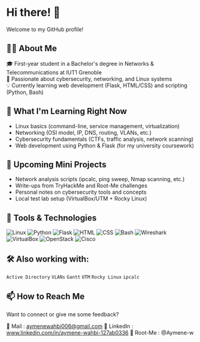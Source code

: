 # Hi there! 👋

Welcome to my GitHub profile!

## 👨‍🎓 About Me

🎓 First-year student in a Bachelor's degree in Networks & Telecommunications at IUT1 Grenoble  
🔐 Passionate about cybersecurity, networking, and Linux systems  
💡 Currently learning web development (Flask, HTML/CSS) and scripting (Python, Bash)

## 🧠 What I'm Learning Right Now

- Linux basics (command-line, service management, virtualization)
- Networking (OSI model, IP, DNS, routing, VLANs, etc.)
- Cybersecurity fundamentals (CTFs, traffic analysis, network scanning)
- Web development using Python & Flask (for my university coursework)

## 🧪 Upcoming Mini Projects

- Network analysis scripts (ipcalc, ping sweep, Nmap scanning, etc.)
- Write-ups from TryHackMe and Root-Me challenges
- Personal notes on cybersecurity tools and concepts
- Local test lab setup (VirtualBox/UTM + Rocky Linux)

## 🔧 Tools & Technologies

![Linux](https://img.shields.io/badge/Linux-FCC624?style=flat-square&logo=linux&logoColor=black)
![Python](https://img.shields.io/badge/Python-3776AB?style=flat-square&logo=python&logoColor=white)
![Flask](https://img.shields.io/badge/Flask-000000?style=flat-square&logo=flask&logoColor=white)
![HTML](https://img.shields.io/badge/HTML5-E34F26?style=flat-square&logo=html5&logoColor=white)
![CSS](https://img.shields.io/badge/CSS3-1572B6?style=flat-square&logo=css3&logoColor=white)
![Bash](https://img.shields.io/badge/Bash-4EAA25?style=flat-square&logo=gnu-bash&logoColor=white)
![Wireshark](https://img.shields.io/badge/Wireshark-1679A7?style=flat-square&logo=wireshark&logoColor=white)
![VirtualBox](https://img.shields.io/badge/VirtualBox-183A61?style=flat-square&logo=virtualbox&logoColor=white)
![OpenStack](https://img.shields.io/badge/OpenStack-EF2D5E?style=flat-square&logo=openstack&logoColor=white)
![Cisco](https://img.shields.io/badge/Cisco-1BA0D7?style=flat-square&logo=cisco&logoColor=white)

## 🛠️ Also working with:  
`Active Directory` `VLANs` `Gantt` `UTM` `Rocky Linux` `ipcalc`

## 📫 How to Reach Me

Want to connect or give me some feedback?

📧 Mail : aymenewahbi006@gmail.com 
🔗 LinkedIn : www.linkedin.com/in/aymene-wahbi-127ab0336 
🐧 Root-Me : @Aymene-w 
